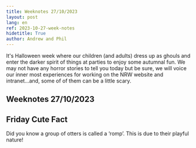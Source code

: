 ```yaml
---
title: Weeknotes 27/10/2023
layout: post
lang: en
ref: 2023-10-27-week-notes
hidetitle: True
author: Andrew and Phil
---
```


It's Halloween week where our children (and adults) dress up as ghouls and enter the darker spirit of things at parties to enjoy some autumnal fun. We may not have any horror stories to tell you today but be sure, we will voice our inner most experiences for working on the NRW website and intranet...and, some of of them can be a little scary.

## Weeknotes 27/10/2023 ##








## Friday Cute Fact ##
Did you know a group of otters is called a ‘romp’. This is due to their playful nature!
